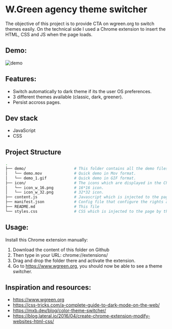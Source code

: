 # W.Green agency theme switcher

The objective of this project is to provide CTA on wgreen.org to switch themes easily.
On the technical side I used a Chrome extension to insert the HTML, CSS and JS when the page loads.

## Demo:

![demo](demo/demo_1.gif)

## Features:

-  Switch automatically to dark theme if its the user OS preferences.
-  3 different themes available (classic, dark, greener).
-  Persist accross pages.

## Dev stack

-  JavaScript
-  CSS

## Project Structure

```sh
.
├── demo/                     # This folder contains all the demo files.
│   └── demo.mov              # Quick demo in Mov format.
│   └── demo_1.gif            # Quick demo in GIF format.
├── icon/                     # The icons which are displayed in the Chrome's toolbar.
│   └── icon_w_16.png         # 16*16 icon.
│   └── icon_w_32.png         # 32*32 icon.
├── content.js                # Javascript which is injected to the page by the extension
├── manifest.json             # Config file that configure the rights and permissions for this extension
├── README.md                 # This file
└── styles.css                # CSS which is injected to the page by the extension (and override the existing styles)
```

## Usage:

Install this Chrome extension manually:

1. Download the content of this folder on Github
2. Then type in your URL: chrome://extensions/
3. Drag and drop the folder there and activate the extension.
4. Go to https://www.wgreen.org, you should now be able to see a theme switcher.

## Inspiration and resources:

-  https://www.wgreen.org
-  https://css-tricks.com/a-complete-guide-to-dark-mode-on-the-web/
-  https://mxb.dev/blog/color-theme-switcher/
-  https://blog.lateral.io/2016/04/create-chrome-extension-modify-websites-html-css/
